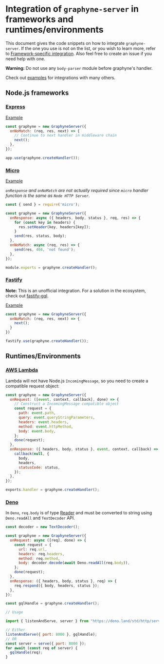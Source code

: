# Integration of `graphyne-server` in frameworks and runtimes/environments

This document gives the code snippets on how to integrate `graphyne-server`. If the one you use is not on the list, or you wish to learn more, refer to [Framework-specific integration](/packages/graphyne-server#framework-specific-integration). Also feel free to create an issue if you need help with one.

**Warning:** Do not use any `body-parser` module before graphyne's handler.

Check out [examples](/examples) for integrations with many others.

## Node.js frameworks

### [Express](https://github.com/expressjs/express)

[Example](/examples/with-express)

```javascript
const graphyne = new GraphyneServer({
  onNoMatch: (req, res, next) => {
    // Continue to next handler in middleware chain
    next();
  },
});

app.use(graphyne.createHandler());
```

### [Micro](https://github.com/zeit/micro)

[Example](/examples/with-micro)

*`onResponse` and `onNoMatch` are not actually required since `micro` handler function is the same as `Node HTTP Server`.*

```javascript
const { send } = require('micro');

const graphyne = new GraphyneServer({
  onResponse: async ({ headers, body, status }, req, res) => {
    for (const key in headers) {
      res.setHeader(key, headers[key]);
    }
    send(res, status, body);
  },
  onNoMatch: async (req, res) => {
    send(res, 404, 'not found');
  },
});

module.exports = graphyne.createHandler();
```

### [Fastify](https://github.com/fastify/fastify)

**Note:** This is an unofficial integration. For a solution in the ecosystem, check out [fastify-gql](https://github.com/mcollina/fastify-gql).

[Example](/examples/with-fastify)

```javascript
const graphyne = new GraphyneServer({
  onNoMatch: (req, res, next) => {
    next();
  }
})

fastify.use(graphyne.createHandler());
```

## Runtimes/Environments

### [AWS Lambda](https://aws.amazon.com/lambda/)

Lambda will not have Node.js `IncomingMessage`, so you need to create a compatible request object:

```javascript
const graphyne = new GraphyneServer({
  onRequest: ([event, context, callback], done) => {
    // Construct a IncomingMessage compatible object
    const request = {
      path: event.path,
      query: event.queryStringParameters,
      headers: event.headers,
      method: event.httpMethod,
      body: event.body,
    };
    done(request);
  },
  onResponse: ({ headers, body, status }, event, context, callback) => {
    callback(null, {
      body,
      headers,
      statusCode: status,
    });
  },
});

exports.handler = graphyne.createHandler();
```

### [Deno](https://deno.land/)

In `Deno`, `req.body` is of type [Reader](https://deno.land/typedoc/interfaces/deno.reader.html) and must be converted to string using `Deno.readAll` and `TextDecoder` API.

```javascript
const decoder = new TextDecoder();

const graphyne = new GraphyneServer({
  onRequest: async ([req], done) => {
    const request = {
      url: req.url,
      headers: req.headers,
      method: req.method,
      body: decoder.decode(await Deno.readAll(req.body)),
    };
    done(request);
  },
  onResponse: ({ headers, body, status }, req) => {
    req.respond({ body, headers, status });
  },
});

const gqlHandle = graphyne.createHandler();

// Usage

import { listenAndServe, server } from "https://deno.land/std/http/server.ts";

// Either
listenAndServe({ port: 8000 }, gqlHandle);
// OR
const server = serve({ port: 8000 });
for await (const req of server) {
  gqlHandle(req);
}
```
